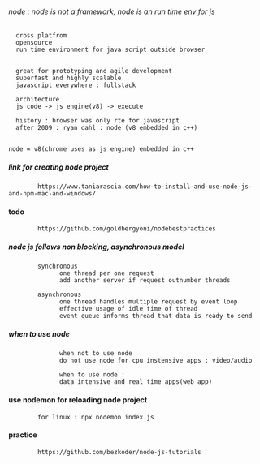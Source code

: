 ###### node : node is not a framework, node is an run time env for js
      cross platfrom
      opensource
      run time environment for java script outside browser


      great for prototyping and agile development
      superfast and highly scalable
      javascript everywhere : fullstack

      architecture
      js code -> js engine(v8) -> execute

      history : browser was only rte for javascript
      after 2009 : ryan dahl : node (v8 embedded in c++) 


    node = v8(chrome uses as js engine) embedded in c++
    
    
    
##### link for creating node project
            https://www.taniarascia.com/how-to-install-and-use-node-js-and-npm-mac-and-windows/
            
#### todo

            https://github.com/goldbergyoni/nodebestpractices



##### node js follows non blocking, asynchronous model
            synchronous
                  one thread per one request
                  add another server if request outnumber threads

            asynchronous
                  one thread handles multiple request by event loop
                  effective usage of idle time of thread
                  event queue informs thread that data is ready to send

##### when to use node
                  when not to use node
                  do not use node for cpu instensive apps : video/audio

                  when to use node : 
                  data intensive and real time apps(web app)


#### use nodemon for reloading node project

            for linux : npx nodemon index.js 


#### practice 

            https://github.com/bezkoder/node-js-tutorials
